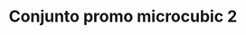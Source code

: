 ---
title: Conjunto promo microcubic 2
date: 
draft: false

# descripcion
description : Conjunto de cadena y dije con microcubic. Largo de cadena 40, 45 o 50 cm a elección

materials: Plata 925

color: 

dimensions: 

code: 06-26-0697

type: "Conjuntos"

categories: []

price: $7.010,00

price_eftvo: $5.960,00

# Images
# first image will be shown in the product page
images:
  # - image: "images/path_to_image"
  # La ubicacion de las imagenes es imagenes/Conjuntos/Conjuntos.Cadena y Dije/06-26-0697-conjunto-promo-microcubic-2
  - image: "./images/conjuntos/cadena_y_dije/06-26-0697-conjunto-promo-microcubic-2.jpg"
---